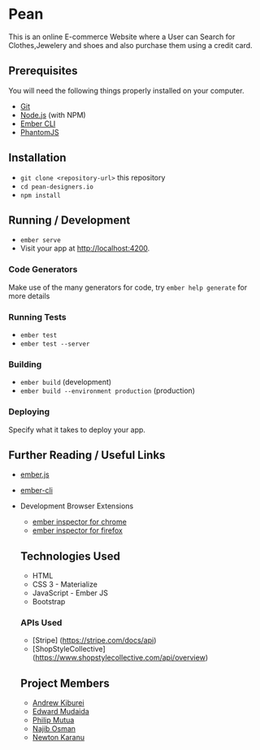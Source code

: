 # Pean

This is an online E-commerce Website where a User can Search for Clothes,Jewelery and shoes and also purchase them using a credit card. 

## Prerequisites

You will need the following things properly installed on your computer.

* [Git](https://git-scm.com/)
* [Node.js](https://nodejs.org/) (with NPM)
* [Ember CLI](https://ember-cli.com/)
* [PhantomJS](http://phantomjs.org/)

## Installation

* `git clone <repository-url>` this repository
* `cd pean-designers.io`
* `npm install`

## Running / Development

* `ember serve`
* Visit your app at [http://localhost:4200](http://localhost:4200).

### Code Generators

Make use of the many generators for code, try `ember help generate` for more details

### Running Tests

* `ember test`
* `ember test --server`

### Building

* `ember build` (development)
* `ember build --environment production` (production)

### Deploying

Specify what it takes to deploy your app.

## Further Reading / Useful Links

* [ember.js](http://emberjs.com/)
* [ember-cli](https://ember-cli.com/)
* Development Browser Extensions
  * [ember inspector for chrome](https://chrome.google.com/webstore/detail/ember-inspector/bmdblncegkenkacieihfhpjfppoconhi)
  * [ember inspector for firefox](https://addons.mozilla.org/en-US/firefox/addon/ember-inspector/)
  
  
  ## Technologies Used
  * HTML
  * CSS 3 - Materialize
  * JavaScript - Ember JS
  * Bootstrap
  
  ### APIs Used
  * [Stripe] (https://stripe.com/docs/api)
  * [ShopStyleCollective] (https://www.shopstylecollective.com/api/overview)
  
  ## Project Members
  * [Andrew Kiburei](https://github.com/kiburei)
  * [Edward Mudaida](https://github.com/EdwardMudaida)
  * [Philip Mutua](https://github.com/pmutua)
  * [Najib Osman](https://github.com/NajibOsman)
  * [Newton Karanu](https://github.com/newtonkiragu)

